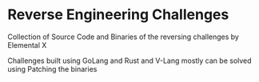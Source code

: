 # Reverse Engineering Challenges
Collection of Source Code and Binaries of the reversing challenges by Elemental X


Challenges built using GoLang and Rust and V-Lang mostly can be solved using Patching the binaries 


